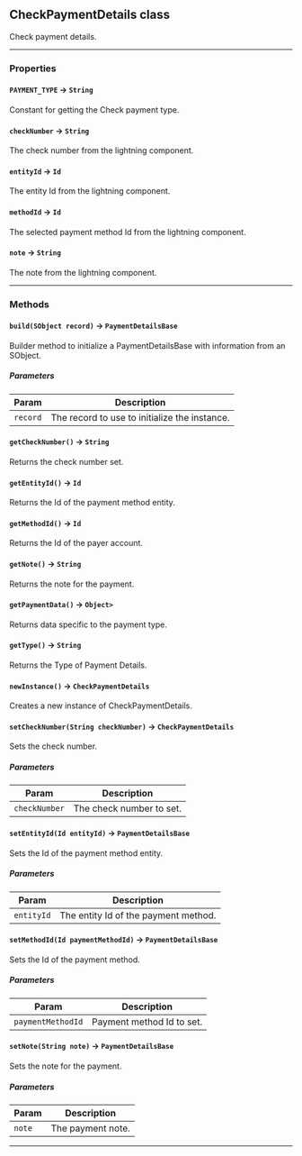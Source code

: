 ## CheckPaymentDetails class

Check payment details.

---
### Properties

#### `PAYMENT_TYPE` → `String`

Constant for getting the Check payment type.

#### `checkNumber` → `String`

The check number from the lightning component.

#### `entityId` → `Id`

The entity Id from the lightning component.

#### `methodId` → `Id`

The selected payment method Id from the lightning component.

#### `note` → `String`

The note from the lightning component.

---
### Methods
<!-- panels:start -->
<!-- div:left-panel -->
#### `build(SObject record)` → `PaymentDetailsBase`

Builder method to initialize a PaymentDetailsBase with information from an SObject.
##### Parameters
|Param|Description|
|-----|-----------|
|`record` |  The record to use to initialize the instance. |

<!-- panels:end -->
<!-- panels:start -->
<!-- div:left-panel -->
#### `getCheckNumber()` → `String`

Returns the check number set.
<!-- panels:end -->
<!-- panels:start -->
<!-- div:left-panel -->
#### `getEntityId()` → `Id`

Returns the Id of the payment method entity.
<!-- panels:end -->
<!-- panels:start -->
<!-- div:left-panel -->
#### `getMethodId()` → `Id`

Returns the Id of the payer account.
<!-- panels:end -->
<!-- panels:start -->
<!-- div:left-panel -->
#### `getNote()` → `String`

Returns the note for the payment.
<!-- panels:end -->
<!-- panels:start -->
<!-- div:left-panel -->
#### `getPaymentData()` → `Object>`

Returns data specific to the payment type.
<!-- panels:end -->
<!-- panels:start -->
<!-- div:left-panel -->
#### `getType()` → `String`

Returns the Type of Payment Details.
<!-- panels:end -->
<!-- panels:start -->
<!-- div:left-panel -->
#### `newInstance()` → `CheckPaymentDetails`

Creates a new instance of CheckPaymentDetails.
<!-- panels:end -->
<!-- panels:start -->
<!-- div:left-panel -->
#### `setCheckNumber(String checkNumber)` → `CheckPaymentDetails`

Sets the check number.
##### Parameters
|Param|Description|
|-----|-----------|
|`checkNumber` |  The check number to set. |

<!-- panels:end -->
<!-- panels:start -->
<!-- div:left-panel -->
#### `setEntityId(Id entityId)` → `PaymentDetailsBase`

Sets the Id of the payment method entity.
##### Parameters
|Param|Description|
|-----|-----------|
|`entityId` |  The entity Id of the payment method. |

<!-- panels:end -->
<!-- panels:start -->
<!-- div:left-panel -->
#### `setMethodId(Id paymentMethodId)` → `PaymentDetailsBase`

Sets the Id of the payment method.
##### Parameters
|Param|Description|
|-----|-----------|
|`paymentMethodId` |  Payment method Id to set. |

<!-- panels:end -->
<!-- panels:start -->
<!-- div:left-panel -->
#### `setNote(String note)` → `PaymentDetailsBase`

Sets the note for the payment.
##### Parameters
|Param|Description|
|-----|-----------|
|`note` |  The payment note. |

<!-- panels:end -->
---
